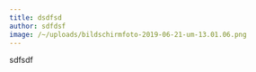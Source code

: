 ```yaml
---
title: dsdfsd
author: sdfdsf
image: /~/uploads/bildschirmfoto-2019-06-21-um-13.01.06.png
---
```

sdfsdf
